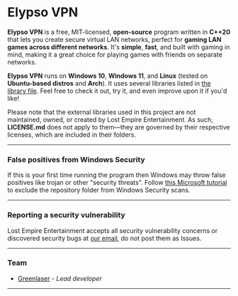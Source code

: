 # Elypso VPN

**Elypso VPN** is a free, MIT-licensed, **open-source** program written in **C++20** that lets you create secure virtual LAN networks, perfect for **gaming LAN games across different networks**. It's **simple**, **fast**, and built with gaming in mind, making it a great choice for playing games with friends on separate networks.

**Elypso VPN** runs on **Windows 10**, **Windows 11**, and **Linux** (tested on **Ubuntu-based distros** and **Arch**). It uses several libraries listed in [the library file](LIBRARIES.md). Feel free to check it out, try it, and even improve upon it if you'd like!

Please note that the external libraries used in this project are not maintained, owned, or created by Lost Empire Entertainment. As such, **LICENSE.md** does not apply to them—they are governed by their respective licenses, which are included in their folders.

---

### False positives from Windows Security

If this is your first time running the program then Windows may throw false positives like trojan or other "security threats". Follow [this Microsoft tutorial](https://support.microsoft.com/en-us/windows/add-an-exclusion-to-windows-security-811816c0-4dfd-af4a-47e4-c301afe13b26) to exclude the repository folder from Windows Security scans.

---

### Reporting a security vulnerability

Lost Empire Entertainment accepts all security vulnerability concerns or discovered security bugs at [our email](mailto:sanderveski@gmail.com), do not post them as Issues.

---

### Team

* [Greenlaser](https://github.com/greeenlaser) - *Lead developer*

---
